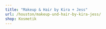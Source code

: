 ```yaml
---
title: "Makeup & Hair by Kira + Jess"
url: /houston/makeup-und-hair-by-kira-jess/
shop: Kosmetik
---
```

